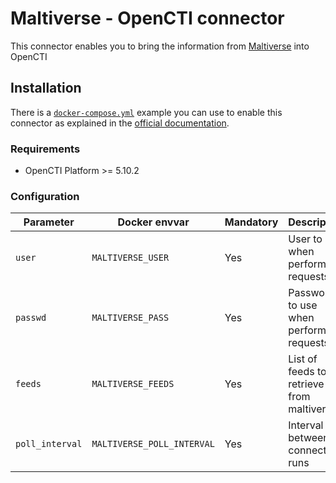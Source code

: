 # Maltiverse - OpenCTI connector

This connector enables you to bring the information from [Maltiverse](https://maltiverse.com) into OpenCTI

## Installation

There is a [`docker-compose.yml`](docker-compose.yml) example you can use to enable this connector as explained in the [official documentation](https://filigran.notion.site/Connectors-4586c588462d4a1fb5e661f2d9837db8).

### Requirements

- OpenCTI Platform >= 5.10.2

### Configuration

| Parameter                            | Docker envvar                       | Mandatory    | Description                                                                                                                                                |
| ------------------------------------ | ----------------------------------- | ------------ | ---------------------------------------------------------------------------------------------------------------------------------------------------------- |
| `user`                        | `MALTIVERSE_USER`                       | Yes          | User to use when perform requests                                                                                                                           |
| `passwd`                        | `MALTIVERSE_PASS`                       | Yes          | Password to use when perform requests                                                                                                                           |
| `feeds`                        | `MALTIVERSE_FEEDS`                       | Yes          | List of feeds to retrieve from maltiverse                                                                                                                           |
| `poll_interval`                        | `MALTIVERSE_POLL_INTERVAL`                       | Yes          | Interval between connector runs                                                                                                                           |
